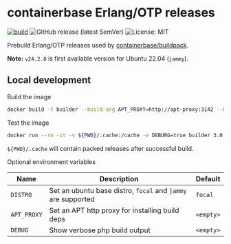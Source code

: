 # containerbase Erlang/OTP releases

[![build](https://github.com/containerbase/erlang-prebuild/actions/workflows/build.yml/badge.svg)](https://github.com/containerbase/erlang-prebuild/actions/workflows/build.yml)
![GitHub release (latest SemVer)](https://img.shields.io/github/v/release/containerbase/erlang-prebuild)
![License: MIT](https://img.shields.io/github/license/containerbase/erlang-prebuild)

Prebuild Erlang/OTP releases used by [containerbase/buildpack](https://github.com/containerbase/buildpack).

**Note:** `v24.2.0` is first available version for Ubuntu 22.04 (`jammy`).

## Local development

Build the image

```bash
docker build -t builder --build-arg APT_PROXY=http://apt-proxy:3142 --build-arg DISTRO=focal .
```

Test the image

```bash
docker run --rm -it -v ${PWD}/.cache:/cache -e DEBURG=true builder 3.0.0
```

`${PWD}/.cache` will contain packed releases after successful build.

Optional environment variables

| Name        | Description                                                  | Default   |
| ----------- | ------------------------------------------------------------ | --------- |
| `DISTRO`    | Set an ubuntu base distro, `focal` and `jammy` are supported | `focal`   |
| `APT_PROXY` | Set an APT http proxy for installing build deps              | `<empty>` |
| `DEBUG`     | Show verbose php build output                                | `<empty>` |
